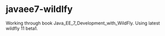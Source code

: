 # javaee7-wildlfy

Working through book Java_EE_7_Development_with_WildFly.
Using latest wildfly 11 beta1.
